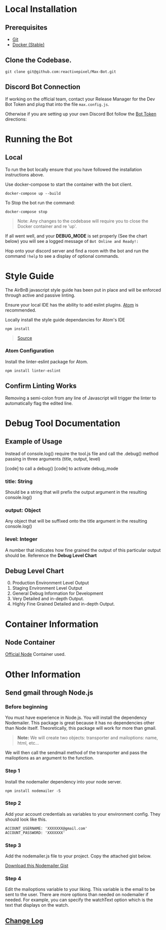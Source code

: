 # Local Installation

## Prerequisites

* [Git](https://git-scm.com/downloads
)
* [Docker (Stable)](https://docs.docker.com/docker-for-mac/install/)

## Clone the Codebase.

```
git clone git@github.com:reactivepixel/Max-Bot.git
```

## Discord Bot Connection

If working on the official team, contact your Release Manager for the Dev Bot Token and plug that into the file ```max.config.js```.

Otherwise if you are setting up your own Discord Bot follow the [Bot Token](./optional_installs.md/#optional-advanced-bot-configuration) directions:


# Running the Bot

## Local

To run the bot locally ensure that you have followed the installation instructions above.

Use docker-compose to start the container with the bot client.

```
docker-compose up --build
```

To Stop the bot run the command:

```
docker-compose stop
```

> Note: Any changes to the codebase will require you to close the Docker container and re 'up'.

If all went well, and your **DEBUG_MODE** is set properly (See the chart below) you will see a logged message of ```Bot Online and Ready!:```

Hop onto your discord server and find a room with the bot and run the command ```!help``` to see a display of optional commands.

# Style Guide

The AirBnB javascript style guide has been put in place and will be enforced through active and passive linting.

Ensure your local IDE has the ability to add eslint plugins. [Atom](https://atom.io) is recommended.

Locally install the style guide dependancies for Atom's IDE

```
npm install
```

> [Source](https://github.com/airbnb/javascript/tree/master/packages/eslint-config-airbnb#eslint-config-airbnb-1)

### Atom Configuration

Install the linter-eslint package for Atom.

```
npm install linter-eslint
```


## Confirm Linting Works

Removing a semi-colon from any line of Javascript will trigger the linter to automatically flag the edited line.

# Debug Tool Documentation

## Example of Usage

Instead of console.log() require the tool.js file
and call the .debug() method passing in three arguments
(title, output, level)

[code] to call a debug()
[code] to activate debug_mode

### title: String

Should be a string that will prefix the output
argument in the resulting console.log()

### output: Object

Any object that will be suffixed onto the title
argument in the resulting console.log()

### level: Integer

A number that indicates how fine grained the output
of this particular output should be. Reference the **Debug Level Chart**

## Debug Level Chart

0. Production Environment Level Output
1. Staging Environment Level Output
2. General Debug Information for Development
3. Very Detailed and in-depth Output.
4. Highly Fine Grained Detailed and in-depth Output.

# Container Information

## Node Container

[Official Node](https://hub.docker.com/_/node/) Container used.

# Other Information

## Send gmail through Node.js 

### Before beginning
You must have experience in Node.js. You will install the dependency Nodemailer. This package is great because it has no dependencies other than Node itself. Theoretically, this package will work for more than gmail.

> **Note:** We will create two objects: transporter and mailoptions: name, html, etc... 

We will then call the sendmail method of the transporter and pass the mailoptions as an argument to the function.

### Step 1

Install the nodemailer dependency into your node server. 

```
npm install nodemailer -S
```

### Step 2

Add your account credentials as variables to your environment config. They should look like this.

```
ACCOUNT_USERNAME: 'XXXXXXX@gmail.com'
ACCOUNT_PASSWORD: 'XXXXXXX'
```

### Step 3

Add the nodemailer.js file to your project. Copy the attached gist below.

[Download this Nodemailer Gist](https://gist.github.com/jonathandavidpollock/b8e73974e79f2e3be314ec9f3a3775ef)

### Step 4

Edit the mailoptions variable to your liking. This variable is the email to be sent to the user. There are more options than needed on nodemailer if needed. For example, you can specify the watchText option which is the text that displays on the watch.

## [Change Log](changelog.md)
